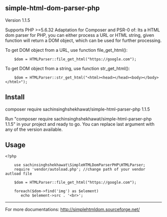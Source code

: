 
simple-html-dom-parser-php
---------------------------

Version 1.1.5

Supports PHP >=5.6.32
Adaptation for Composer and PSR-0 of:
Its a HTML dom parser for PHP, you can either process a URL or HTML string, given function will return a DOM object, 
which can be used for further processing.

To get DOM object from a URL, use function file_get_html():
```
	$dom = HTMLParser::file_get_html("https://google.com");
```
To get DOM object from a string, use function str_get_html():
```
	$dom = HTMLParser::str_get_html("<html><head></head><body></body></html>");
```	
	
Install
----------------------------------

composer require sachinsinghshekhawat/simple-html-parser-php 1.1.5

Run "composer require sachinsinghshekhawat/simple-html-parser-php 1.1.5" in your project and ready to go. You can 
replace last argument with any of the version available.



Usage
------------------------------
```
<?php

	use sachinsinghshekhawat\SimpleHTMLDomParserPHP\HTMLParser;
	require 'vendor/autoload.php'; //change path of your vendor autload file
	
	$dom = HTMLParser::file_get_html("https://google.com");
	
	foreach($dom->find('img') as $element) 
	   echo $element->src . '<br>';
```
------------------------------

For more documentations:
	http://simplehtmldom.sourceforge.net/